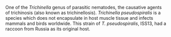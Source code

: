 [//]: # (Created by ./bin/manage_files.pl from ./species/Trichinella_pseudospiralis/ISS13PRJNA257433/Trichinella_pseudospiralis_ISS13PRJNA257433.about.html on Mon Jul  6 10:05:55 2020)
One of the _Trichinella_ genus of parasitic nematodes, the causative agents of trichinosis (also known as trichinellosis). _Trichinella pseudospiralis_ is a species which does not encapsulate in host muscle tissue and infects mammals and birds worldwide. This strain of _T. pseudospiralis_, ISS13, had a raccoon from Russia as its original host.
